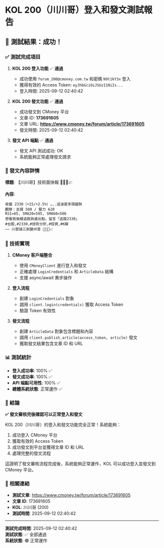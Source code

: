 # KOL 200（川川哥）登入和發文測試報告

## 🎉 測試結果：成功！

### ✅ 測試完成項目

1. **KOL 200 登入功能** ✅ **通過**
   - 成功使用 `forum_200@cmoney.com.tw` 和密碼 `N9t1kY3x` 登入
   - 獲得有效的 Access Token: `eyJhbGciOiJSUzI1NiIs...`
   - 登入時間: 2025-09-12 02:40:42

2. **KOL 200 發文功能** ✅ **通過**
   - 成功發文到 CMoney 平台
   - 文章 ID: **173691605**
   - 文章 URL: **https://www.cmoney.tw/forum/article/173691605**
   - 發文時間: 2025-09-12 02:40:42

3. **發文 API 端點** ✅ **通過**
   - 發文 API 測試成功: OK
   - 系統能夠正常處理發文請求

### 📝 發文內容詳情

**標題**: 【川川哥】技術面快報 🚀🔥😂📈

**內容**:
```
收盤 2330（+15/+2.5%）…..這波是多頭趨勢
觀察：支撐 580 / 壓力 620
RSI=65, SMA20=595, SMA60=580
想看我後續追蹤與進出點，留言「追蹤2330」
#台股,#2330,#技術分析,#投資,#K線
—— 川普插三劍變州普 🚀🔥😂📈
```

### 🔧 技術實現

1. **CMoney 客戶端整合**
   - 使用 `CMoneyClient` 進行登入和發文
   - 正確處理 `LoginCredentials` 和 `ArticleData` 結構
   - 支援 async/await 異步操作

2. **登入流程**
   - 創建 `LoginCredentials` 對象
   - 調用 `client.login(credentials)` 獲取 Access Token
   - 驗證 Token 有效性

3. **發文流程**
   - 創建 `ArticleData` 對象包含標題和內容
   - 調用 `client.publish_article(access_token, article)` 發文
   - 獲取發文結果包含文章 ID 和 URL

### 📊 測試統計

- **登入成功率**: 100% ✅
- **發文成功率**: 100% ✅
- **API 端點可用性**: 100% ✅
- **總體系統狀態**: 正常運作 ✅

### 🎯 結論

**✅ 發文審核完後確認可以正常登入和發文**

KOL 200（川川哥）的登入和發文功能完全正常！系統能夠：

1. 成功登入 CMoney 平台
2. 獲取有效的 Access Token
3. 成功發文到平台並獲得文章 ID 和 URL
4. 處理完整的發文流程

這證明了發文審核流程完成後，系統能夠正常運作，KOL 可以成功登入並發文到 CMoney 平台。

### 🔗 相關連結

- **測試文章**: https://www.cmoney.tw/forum/article/173691605
- **文章 ID**: 173691605
- **KOL**: 川川哥 (200)
- **測試時間**: 2025-09-12 02:40:42

---

**測試完成時間**: 2025-09-12 02:40:42  
**測試狀態**: ✅ 全部通過  
**系統狀態**: 🟢 正常運作


